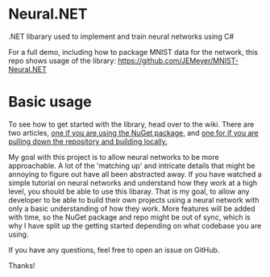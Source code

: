 # Neural.NET
.NET libarary used to implement and train neural networks using C#

For a full demo, including how to package MNIST data for the network, this repo shows usage of the library: https://github.com/JEMeyer/MNIST-Neural.NET

# Basic usage
To see how to get started with the library, head over to the wiki. There are two articles, [one if you are using the NuGet package,](https://github.com/JEMeyer/Neural.NET/wiki/Using-the-network-(NuGet-Package)) and [one for if you are pulling down the repository and building locally.](https://github.com/JEMeyer/Neural.NET/wiki/Using-the-Network-(Repo-Code))

My goal with this project is to allow neural networks to be more approachable. A lot of the 'matching up' and intricate details that might be annoying to figure out have all been abstracted away. If you have watched a simple tutorial on neural networks and understand how they work at a high level, you should be able to use this libaray. That is my goal, to allow any developer to be able to build their own projects using a neural network with only a basic understanding of how they work. More features will be added with time, so the NuGet package and repo might be out of sync, which is why I have split up the getting started depending on what codebase you are using.

If you have any questions, feel free to open an issue on GitHub.

Thanks!
